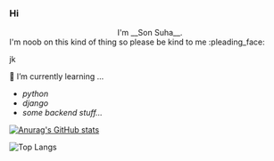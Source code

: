 ### Hi

<!--
**SonsuGit/SonsuGit** is a ✨ _special_ ✨ repository because its `README.md` (this file) appears on your GitHub profile.

Here are some ideas to get you started:

- 🔭 I’m currently working on ...
- 🌱 I’m currently learning ...
- 👯 I’m looking to collaborate on ...
- 🤔 I’m looking for help with ...
- 💬 Ask me about ...
- 📫 How to reach me: ...
- 😄 Pronouns: ...
- ⚡ Fun fact: ...
-->

<center>I'm __Son Suha__.</center>
I'm noob on this kind of thing so please be kind to me :pleading_face:

jk

🌱 I’m currently learning ...
* _python_
* _django_
* _some backend stuff..._  


[![Anurag's GitHub stats](https://github-readme-stats.vercel.app/api?username=SonsuGit&show_icons=true&theme=swift)](https://github.com/anuraghazra/github-readme-stats)

![Top Langs](https://github-readme-stats.vercel.app/api/top-langs/?username=SonsuGit&layout=compact&theme=compact)
